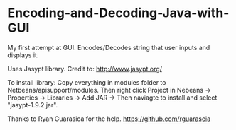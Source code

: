 # Encoding-and-Decoding-Java-with-GUI
  My first attempt at GUI. Encodes/Decodes string that user inputs and displays it. 
  
  Uses Jasypt library. Credit to: http://www.jasypt.org/
 
  To install library: Copy everything in modules folder to Netbeans/apisupport/modules. Then right click Project in Nebeans -> Properties ->   Libraries -> Add JAR -> Then naviagte to install and select "jasypt-1.9.2.jar".
 
  Thanks to Ryan Guarasica for the help. https://github.com/rguarascia

 
